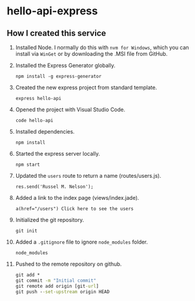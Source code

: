 # hello-api-express

## How I created this service

1. Installed Node. I normally do this with `nvm for Windows`, which you can install via `WinGet` or by downloading the .MSI file from GitHub.
2. Installed the Express Generator globally.

   `npm install -g express-generator`

3. Created the new express project from standard template.

   `express hello-api`

4. Opened the project with Visual Studio Code.

   `code hello-api`

5. Installed dependencies.

   `npm install`

6. Started the express server locally.

   `npm start`

7. Updated the `users` route to return a name (routes/users.js).

   `res.send('Russel M. Nelson');`

8. Added a link to the index page (views/index.jade).

   `a(href="/users") Click here to see the users`

9. Initialized the git repository.

   `git init`

10. Added a `.gitignore` file to ignore `node_modules` folder.

    `node_modules`

11. Pushed to the remote repository on github.

    ```cmd
    git add *
    git commit -m "Initial commit"
    git remote add origin [git-url]
    git push --set-upstream origin HEAD
    ```
